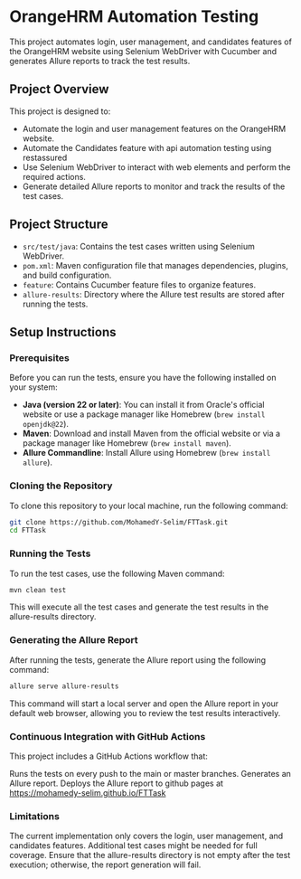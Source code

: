 # OrangeHRM Automation Testing

This project automates login, user management, and candidates features of the OrangeHRM website using Selenium WebDriver with Cucumber and generates Allure reports to track the test results.

## Project Overview

This project is designed to:

- Automate the login and user management features on the OrangeHRM website.
- Automate the Candidates feature with api automation testing using restassured
- Use Selenium WebDriver to interact with web elements and perform the required actions.
- Generate detailed Allure reports to monitor and track the results of the test cases.

## Project Structure

- `src/test/java`: Contains the test cases written using Selenium WebDriver.
- `pom.xml`: Maven configuration file that manages dependencies, plugins, and build configuration.
- `feature`: Contains Cucumber feature files to organize features. 
- `allure-results`: Directory where the Allure test results are stored after running the tests.

## Setup Instructions

### Prerequisites

Before you can run the tests, ensure you have the following installed on your system:

- **Java (version 22 or later)**: You can install it from Oracle's official website or use a package manager like Homebrew (`brew install openjdk@22`).
- **Maven**: Download and install Maven from the official website or via a package manager like Homebrew (`brew install maven`).
- **Allure Commandline**: Install Allure using Homebrew (`brew install allure`).

### Cloning the Repository

To clone this repository to your local machine, run the following command:

```bash
git clone https://github.com/MohamedY-Selim/FTTask.git
cd FTTask
```

### Running the Tests
To run the test cases, use the following Maven command:

```bash
mvn clean test
```
This will execute all the test cases and generate the test results in the allure-results directory.


### Generating the Allure Report
After running the tests, generate the Allure report using the following command:

```bash
allure serve allure-results
```
This command will start a local server and open the Allure report in your default web browser, allowing you to review the test results interactively.

### Continuous Integration with GitHub Actions
This project includes a GitHub Actions workflow that:

Runs the tests on every push to the main or master branches.
Generates an Allure report.
Deploys the Allure report to github pages at https://mohamedy-selim.github.io/FTTask

### Limitations
The current implementation only covers the login, user management, and candidates features. Additional test cases might be needed for full coverage.
Ensure that the allure-results directory is not empty after the test execution; otherwise, the report generation will fail.
